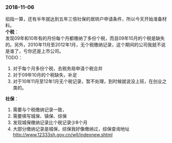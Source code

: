 ### 2018-11-06
掐指一算，还有半年就达到五年三倍社保的居转户申请条件，所以今天开始准备材料。  
**个税**：  
发现09年和10年有的月份每个月都缴纳了多份个税，而且09年10月的个税是缺失的。另外，2010年11月至2012年1月，无个税缴纳记录，这个期间的公司我就不说是谁了，亏你还是上市公司。  
TODO：
1. 对于每个月多份个税，去税务局申请个税合并
2. 对于09年10月的个税缺失，补足
3. 对于10年11月至12年1月无个税记录，暂不处理，到时候就说没上班，在创业之类的。

**社保**：
1. 需要与个税缴纳记录一致，
2. 需要填写城保、镇保、综保
3. 发现城保缴纳记录比个税记录少8个月
3. 大部分缴纳记录是城保，综保我好像缴纳过，综保查询地址 http://www.12333sh.gov.cn/wll/indexnew.shtml